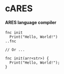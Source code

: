 # cARES
#### ARES language compiler

```ares
fnc init
  Print("Hello, World!")
..fnc

// Or ...

fnc init(arr<str>) {
  Print("Hello, World!");
}
```

